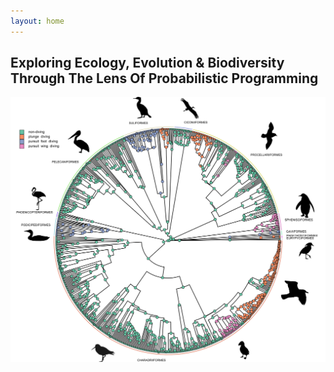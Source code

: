 ```yaml
---
layout: home
---
```


## Exploring Ecology, Evolution & Biodiversity Through The Lens Of Probabilistic Programming

![Diving](/docs/assets/images/4-state.svg)
